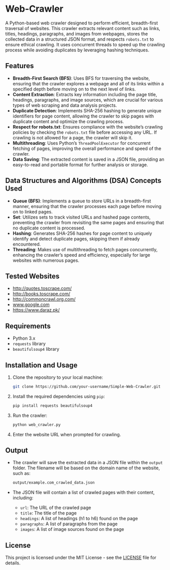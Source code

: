 # Web-Crawler


A Python-based web crawler designed to perform efficient, breadth-first traversal of websites. This crawler extracts relevant content such as links, titles, headings, paragraphs, and images from webpages, stores the collected data in a structured JSON format, and respects `robots.txt` to ensure ethical crawling. It uses concurrent threads to speed up the crawling process while avoiding duplicates by leveraging hashing techniques.

## Features
- **Breadth-First Search (BFS)**: Uses BFS for traversing the website, ensuring that the crawler explores a webpage and all of its links within a specified depth before moving on to the next level of links.
- **Content Extraction**: Extracts key information including the page title, headings, paragraphs, and image sources, which are crucial for various types of web scraping and data analysis projects.
- **Duplicate Detection**: Implements SHA-256 hashing to generate unique identifiers for page content, allowing the crawler to skip pages with duplicate content and optimize the crawling process.
- **Respect for robots.txt**: Ensures compliance with the website’s crawling policies by checking the `robots.txt` file before accessing any URL. If crawling is not allowed for a page, the crawler will skip it.
- **Multithreading**: Uses Python’s `ThreadPoolExecutor` for concurrent fetching of pages, improving the overall performance and speed of the crawler.
- **Data Saving**: The extracted content is saved in a JSON file, providing an easy-to-read and portable format for further analysis or storage.

## Data Structures and Algorithms (DSA) Concepts Used
- **Queue (BFS)**: Implements a queue to store URLs in a breadth-first manner, ensuring that the crawler processes each page before moving on to linked pages.
- **Set**: Utilizes sets to track visited URLs and hashed page contents, preventing the crawler from revisiting the same pages and ensuring that no duplicate content is processed.
- **Hashing**: Generates SHA-256 hashes for page content to uniquely identify and detect duplicate pages, skipping them if already encountered.
- **Threading**: Makes use of multithreading to fetch pages concurrently, enhancing the crawler’s speed and efficiency, especially for large websites with numerous pages.

## Tested Websites
- http://quotes.toscrape.com/
- http://books.toscrape.com/
- http://commoncrawl.org.com/
- www.google.com
- https://www.daraz.pk/

## Requirements
- Python 3.x
- `requests` library
- `beautifulsoup4` library

## Installation and Usage

1. Clone the repository to your local machine:
    ```bash
    git clone https://github.com/your-username/Simple-Web-Crawler.git
    ```

2. Install the required dependencies using `pip`:
    ```bash
    pip install requests beautifulsoup4
    ```

3. Run the crawler:
    ```bash
    python web_crawler.py
    ```

4. Enter the website URL when prompted for crawling.

## Output

- The crawler will save the extracted data in a JSON file within the `output` folder. The filename will be based on the domain name of the website, such as:
  
    ```bash
    output/example.com_crawled_data.json
    ```

- The JSON file will contain a list of crawled pages with their content, including:

    - `url`: The URL of the crawled page
    - `title`: The title of the page
    - `headings`: A list of headings (h1 to h6) found on the page
    - `paragraphs`: A list of paragraphs from the page
    - `images`: A list of image sources found on the page

## License
This project is licensed under the MIT License - see the [LICENSE](LICENSE) file for details.
